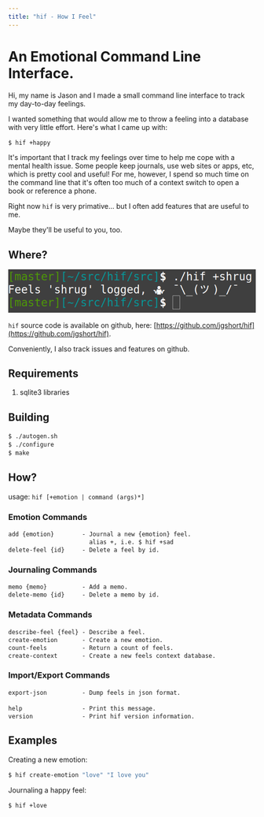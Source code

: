 ```yaml
---
title: "hif - How I Feel"
---
```


# An Emotional Command Line Interface.

Hi, my name is Jason and I made a small command line interface to track
my day-to-day feelings.

I wanted something that would allow me to throw a feeling into a database with
very little effort. Here's what I came up with:

```bash
$ hif +happy
```

It's important that I track my feelings over time to help me cope with a mental
health issue. Some people keep journals, use web sites or apps, etc, which is
pretty cool and useful! For me, however, I spend so much time on the command
line that it's often too much of a context switch to open a book or reference a
phone.

Right now `hif` is very primative... but I often add features that are useful
to me. 

Maybe they'll be useful to you, too.

## Where?

![shrug](media/shrug.png?raw=true "shrug")

`hif` source code is available on github, here: [https://github.com/jgshort/hif](https://github.com/jgshort/hif).

Conveniently, I also track issues and features on github.

## Requirements

1. sqlite3 libraries

## Building

```bash
$ ./autogen.sh
$ ./configure
$ make
```

## How?
usage: `hif [+emotion | command (args)*]`

### Emotion Commands
	add {emotion}        - Journal a new {emotion} feel.
	                       alias +, i.e. $ hif +sad
	delete-feel {id}     - Delete a feel by id.

### Journaling Commands
	memo {memo}          - Add a memo.
	delete-memo {id}     - Delete a memo by id.

### Metadata Commands
	describe-feel {feel} - Describe a feel.
	create-emotion       - Create a new emotion.
	count-feels          - Return a count of feels.
	create-context       - Create a new feels context database.

### Import/Export Commands
	export-json          - Dump feels in json format.

	help                 - Print this message.
	version              - Print hif version information.

## Examples

Creating a new emotion:

```bash
$ hif create-emotion "love" "I love you"
```

Journaling a happy feel:
```bash
$ hif +love
```
